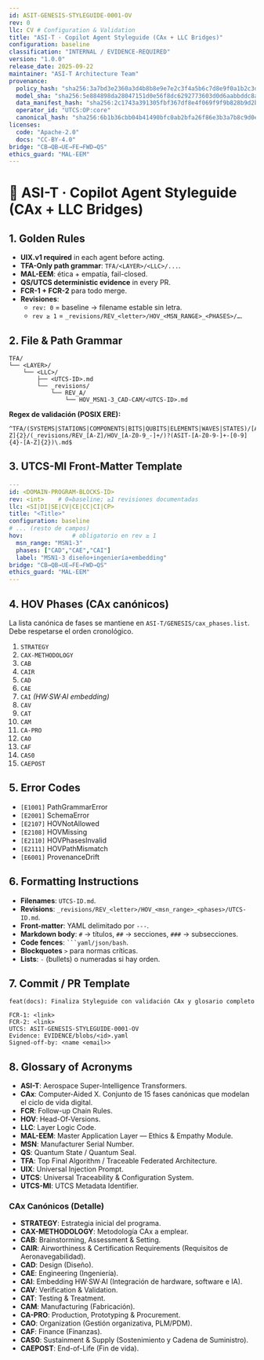 ```yaml
---
id: ASIT-GENESIS-STYLEGUIDE-0001-OV
rev: 0
llc: CV # Configuration & Validation
title: "ASI-T · Copilot Agent Styleguide (CAx + LLC Bridges)"
configuration: baseline
classification: "INTERNAL / EVIDENCE-REQUIRED"
version: "1.0.0"
release_date: 2025-09-22
maintainer: "ASI-T Architecture Team"
provenance:
  policy_hash: "sha256:3a7bd3e2360a3d4b8b8e9e7e2c3f4a5b6c7d8e9f0a1b2c3d4e5f6a7b8c9d0e1f"
  model_sha: "sha256:5e884898da28047151d0e56f8dc6292773603d0d6aabbddc8a3f6a7b8c9d0e1f"
  data_manifest_hash: "sha256:2c1743a391305fbf367df8e4f069f9f9b828b9d2b1e6a7b8c9d0e1f2a3b4c5d6"
  operator_id: "UTCS:OP:core"
  canonical_hash: "sha256:6b1b36cbb04b41490bfc0ab2bfa26f86e3b3a7b8c9d0e1f2a3b4c5d6e7f8g9h0"
licenses:
  code: "Apache-2.0"
  docs: "CC-BY-4.0"
bridge: "CB→QB→UE→FE→FWD→QS"
ethics_guard: "MAL-EEM"
---
```


# 📑 ASI-T · Copilot Agent Styleguide (CAx + LLC Bridges)

## 1. Golden Rules
- **UIX.v1 required** in each agent before acting.  
- **TFA-Only path grammar**: `TFA/<LAYER>/<LLC>/...`.  
- **MAL-EEM**: ética + empatía, fail-closed.  
- **QS/UTCS deterministic evidence** in every PR.  
- **FCR-1 + FCR-2** para todo merge.  
- **Revisiones**:
  - `rev: 0` = baseline → filename estable sin letra.  
  - `rev ≥ 1` = `_revisions/REV_<letter>/HOV_<MSN_RANGE>_<PHASES>/…`.  

## 2. File & Path Grammar
```text
TFA/
└── <LAYER>/
    └── <LLC>/
        ├── <UTCS-ID>.md
        └── _revisions/
            └── REV_A/
                └── HOV_MSN1-3_CAD-CAM/<UTCS-ID>.md
```
**Regex de validación (POSIX ERE):**
```regex
^TFA/(SYSTEMS|STATIONS|COMPONENTS|BITS|QUBITS|ELEMENTS|WAVES|STATES)/[A-Z]{2}/(_revisions/REV_[A-Z]/HOV_[A-Z0-9_-]+/)?(ASIT-[A-Z0-9-]+-[0-9]{4}-[A-Z]{2})\.md$
```

## 3. UTCS-MI Front-Matter Template
```yaml
---
id: <DOMAIN-PROGRAM-BLOCKS-ID>
rev: <int>    # 0=baseline; ≥1 revisiones documentadas
llc: <SI|DI|SE|CV|CE|CC|CI|CP>
title: "<Title>"
configuration: baseline
# ... (resto de campos)
hov:              # obligatorio en rev ≥ 1
  msn_range: "MSN1-3"
  phases: ["CAD","CAE","CAI"]
  label: "MSN1-3 diseño+ingeniería+embedding"
bridge: "CB→QB→UE→FE→FWD→QS"
ethics_guard: "MAL-EEM"
---
```

## 4. HOV Phases (CAx canónicos)
La lista canónica de fases se mantiene en `ASI-T/GENESIS/cax_phases.list`. Debe respetarse el orden cronológico.
1. `STRATEGY`
2. `CAX-METHODOLOGY`
3. `CAB`
4. `CAIR`
5. `CAD`
6. `CAE`
7. `CAI` *(HW·SW·AI embedding)*
8. `CAV`
9. `CAT`
10. `CAM`
11. `CA-PRO`
12. `CAO`
13. `CAF`
14. `CAS0`
15. `CAEPOST`

## 5. Error Codes
- `[E1001]` PathGrammarError
- `[E2001]` SchemaError
- `[E2107]` HOVNotAllowed
- `[E2108]` HOVMissing
- `[E2110]` HOVPhasesInvalid
- `[E2111]` HOVPathMismatch
- `[E6001]` ProvenanceDrift

## 6. Formatting Instructions
- **Filenames**: `UTCS-ID.md`.
- **Revisions**: `_revisions/REV_<letter>/HOV_<msn_range>_<phases>/UTCS-ID.md`.
- **Front-matter**: YAML delimitado por `---`.
- **Markdown body**: `#` → títulos, `##` → secciones, `###` → subsecciones.
- **Code fences**: ` ```yaml/json/bash `.
- **Blockquotes** `>` para normas críticas.
- **Lists**: `-` (bullets) o numeradas si hay orden.

## 7. Commit / PR Template
```text
feat(docs): Finaliza Styleguide con validación CAx y glosario completo

FCR-1: <link>
FCR-2: <link>
UTCS: ASIT-GENESIS-STYLEGUIDE-0001-OV
Evidence: EVIDENCE/blobs/<id>.yaml
Signed-off-by: <name <email>>
```

## 8. Glossary of Acronyms
- **ASI-T**: Aerospace Super-Intelligence Transformers.
- **CAx**: Computer-Aided X. Conjunto de 15 fases canónicas que modelan el ciclo de vida digital.
- **FCR**: Follow-up Chain Rules.
- **HOV**: Head-Of-Versions.
- **LLC**: Layer Logic Code.
- **MAL-EEM**: Master Application Layer — Ethics & Empathy Module.
- **MSN**: Manufacturer Serial Number.
- **QS**: Quantum State / Quantum Seal.
- **TFA**: Top Final Algorithm / Traceable Federated Architecture.
- **UIX**: Universal Injection Prompt.
- **UTCS**: Universal Traceability & Configuration System.
- **UTCS-MI**: UTCS Metadata Identifier.

### CAx Canónicos (Detalle)
- **STRATEGY**: Estrategia inicial del programa.
- **CAX-METHODOLOGY**: Metodología CAx a emplear.
- **CAB**: Brainstorming, Assessment & Setting.
- **CAIR**: Airworthiness & Certification Requirements (Requisitos de Aeronavegabilidad).
- **CAD**: Design (Diseño).
- **CAE**: Engineering (Ingeniería).
- **CAI**: Embedding HW·SW·AI (Integración de hardware, software e IA).
- **CAV**: Verification & Validation.
- **CAT**: Testing & Treatment.
- **CAM**: Manufacturing (Fabricación).
- **CA-PRO**: Production, Prototyping & Procurement.
- **CAO**: Organization (Gestión organizativa, PLM/PDM).
- **CAF**: Finance (Finanzas).
- **CAS0**: Sustainment & Supply (Sostenimiento y Cadena de Suministro).
- **CAEPOST**: End-of-Life (Fin de vida).